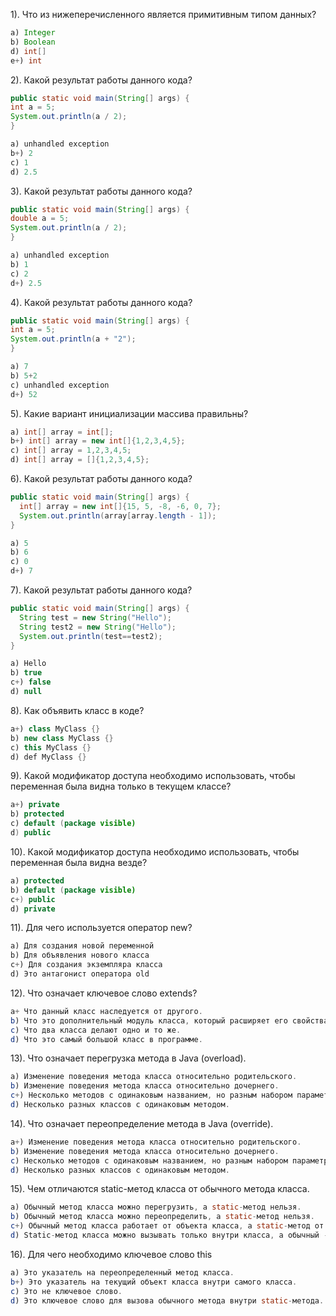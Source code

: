 1). Что из нижеперечисленного является примитивным типом данных?
```java
a) Integer
b) Boolean
d) int[]
e+) int 
```

2). Какой результат работы данного кода?
```java
public static void main(String[] args) {       
int a = 5;       
System.out.println(a / 2);   
}
```
```java
a) unhandled exception
b+) 2
c) 1
d) 2.5
```

3). Какой результат работы данного кода?
```java
public static void main(String[] args) {       
double a = 5;       
System.out.println(a / 2);   
}
```
```java
a) unhandled exception
b) 1
c) 2
d+) 2.5
```

4). Какой результат работы данного кода?
```java
public static void main(String[] args) {       
int a = 5;       
System.out.println(a + "2");   
}
```
```java
a) 7
b) 5+2
c) unhandled exception
d+) 52
```

5). Какие вариант инициализации массива правильны?
```java
a) int[] array = int[];
b+) int[] array = new int[]{1,2,3,4,5};
c) int[] array = 1,2,3,4,5;
d) int[] array = []{1,2,3,4,5};
```

6). Какой результат работы данного кода?
```java
public static void main(String[] args) {       
  int[] array = new int[]{15, 5, -8, -6, 0, 7};       
  System.out.println(array[array.length - 1]);   
}
```
```java
a) 5
b) 6
c) 0
d+) 7
```

7). Какой результат работы данного кода?
```java
public static void main(String[] args) {
  String test = new String("Hello");
  String test2 = new String("Hello");
  System.out.println(test==test2);
} 
``` 
```java
a) Hello
b) true
c+) false
d) null
```

8). Как объявить класс в коде?
```java
a+) class MyClass {}
b) new class MyClass {}
c) this MyClass {}
d) def MyClass {}
```

9). Какой модификатор доступа необходимо использовать, чтобы переменная была видна только в текущем классе?
```java   
a+) private
b) protected
c) default (package visible)
d) public
```

10). Какой модификатор доступа необходимо использовать, чтобы переменная была видна везде?
```java    
a) protected
b) default (package visible)
c+) public
d) private
```

11). Для чего используется оператор new?
```java  
a) Для создания новой переменной
b) Для объявления нового класса
c+) Для создания экземпляра класса
d) Это антагонист оператора old
```  

12). Что означает ключевое слово extends?
```java 
a+ Что данный класс наследуется от другого.
b) Что это дополнительный модуль класса, который расширяет его свойства.
c) Что два класса делают одно и то же.
d) Что это самый большой класс в программе.
```

13). Что означает перегрузка метода в Java (overload).
```java 
a) Изменение поведения метода класса относительно родительского.
b) Изменение поведения метода класса относительно дочернего.
c+) Несколько методов с одинаковым названием, но разным набором параметров.
d) Несколько разных классов с одинаковым методом.
```

14). Что означает переопределение метода в Java (override).
```java 
a+) Изменение поведения метода класса относительно родительского.
b) Изменение поведения метода класса относительно дочернего.
c) Несколько методов с одинаковым названием, но разным набором параметров.
d) Несколько разных классов с одинаковым методом.
```

15). Чем отличаются static-метод класса от обычного метода класса.
```java 
a) Обычный метод класса можно перегрузить, а static-метод нельзя.
b) Обычный метод класса можно переопределить, а static-метод нельзя.
c+) Обычный метод класса работает от объекта класса, а static-метод от всего класса.
d) Static-метод класса можно вызывать только внутри класса, а обычный - в любой части кода.
```

16). Для чего необходимо ключевое слово this
```java 
a) Это указатель на переопределенный метод класса. 
b+) Это указатель на текущий объект класса внутри самого класса. 
c) Это не ключевое слово.
d) Это ключевое слово для вызова обычного метода внутри static-метода. 
```
